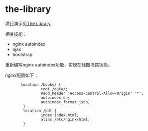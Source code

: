# the-library
项目演示见[The Library](https://note.jyhao.top/pdf)

相关技能：
* nginx autoindex 
* ajax
* bootstrap 

重新编写nginx autoindex功能，实现在线图书馆功能。

nginx配置如下：
```
       location /books/ {
                root /data/;
                #add_header 'Access-Control-Allow-Origin' '*';
                autoindex on;
                autoindex_format json;
        }
        location /pdf {
                index index.html;
                alias /etc/nginx/html;
        }
```
